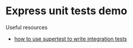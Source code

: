 # Express unit tests demo

Useful resources
- [how to use supertest to write integration tests](https://glebbahmutov.com/blog/how-to-correctly-unit-test-express-server/)